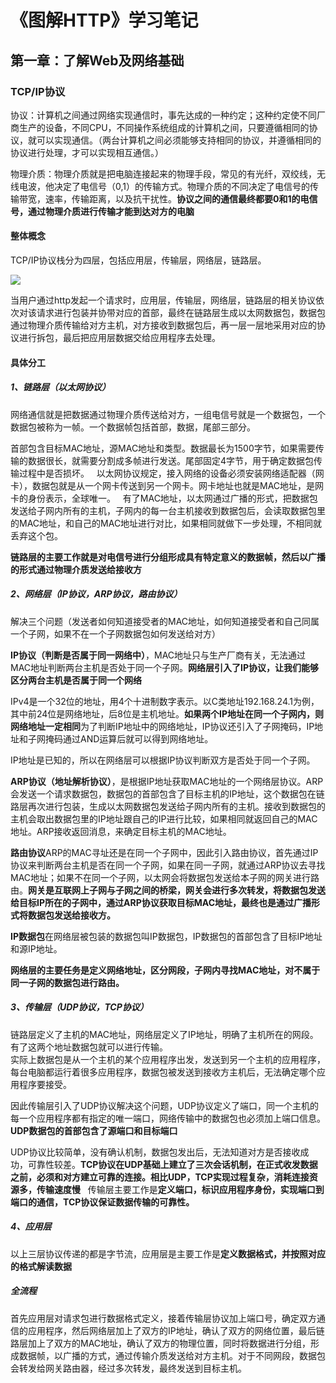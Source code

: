 # 《图解HTTP》学习笔记
## 第一章：了解Web及网络基础
### TCP/IP协议
协议：计算机之间通过网络实现通信时，事先达成的一种约定；这种约定使不同厂商生产的设备，不同CPU，不同操作系统组成的计算机之间，只要遵循相同的协议，就可以实现通信。（两台计算机之间必须能够支持相同的协议，并遵循相同的协议进行处理，才可以实现相互通信。）  

物理介质：物理介质就是把电脑连接起来的物理手段，常见的有光纤，双绞线，无线电波，他决定了电信号（0,1）的传输方式。物理介质的不同决定了电信号的传输带宽，速率，传输距离，以及抗干扰性。**协议之间的通信最终都要0和1的电信号，通过物理介质进行传输才能到达对方的电脑**  
#### 整体概念
TCP/IP协议栈分为四层，包括应用层，传输层，网络层，链路层。 

![](https://github.com/daacheng/PythonBasic/blob/master/pic/tcpip.png?raw=true)

当用户通过http发起一个请求时，应用层，传输层，网络层，链路层的相关协议依次对该请求进行包装并协带对应的首部，最终在链路层生成以太网数据包，数据包通过物理介质传输给对方主机，对方接收到数据包后，再一层一层地采用对应的协议进行拆包，最后把应用层数据交给应用程序去处理。
#### 具体分工
##### 1、链路层（以太网协议）
网络通信就是把数据通过物理介质传送给对方，一组电信号就是一个数据包，一个数据包被称为一帧。一个数据帧包括首部，数据，尾部三部分。

首部包含目标MAC地址，源MAC地址和类型。数据最长为1500字节，如果需要传输的数据很长，就需要分割成多帧进行发送。尾部固定4字节，用于确定数据包传输过程中是否损坏。  
以太网协议规定，接入网络的设备必须安装网络适配器（网卡），数据包就是从一个网卡传送到另一个网卡。网卡地址也就是MAC地址，是网卡的身份表示，全球唯一。  
有了MAC地址，以太网通过广播的形式，把数据包发送给子网内所有的主机，子网内的每一台主机接收到数据包后，会读取数据包里的MAC地址，和自己的MAC地址进行对比，如果相同就做下一步处理，不相同就丢弃这个包。

**链路层的主要工作就是对电信号进行分组形成具有特定意义的数据帧，然后以广播的形式通过物理介质发送给接收方**
##### 2、网络层（IP协议，ARP协议，路由协议）

解决三个问题（发送者如何知道接受者的MAC地址，如何知道接受者和自己同属一个子网，如果不在一个子网数据包如何发送给对方）  

**IP协议（判断是否属于同一网络中）**，MAC地址只与生产厂商有关，无法通过MAC地址判断两台主机是否处于同一个子网。**网络层引入了IP协议，让我们能够区分两台主机是否属于同一个网络**

IPv4是一个32位的地址，用4个十进制数字表示。以C类地址192.168.24.1为例，其中前24位是网络地址，后8位是主机地址。**如果两个IP地址在同一个子网内，则网络地址一定相同**为了判断IP地址中的网络地址，IP协议还引入了子网掩码，IP地址和子网掩码通过AND运算后就可以得到网络地址。

IP地址是已知的，所以在网络层可以根据IP协议判断双方是否处于同一个子网。

**ARP协议（地址解析协议）**，是根据IP地址获取MAC地址的一个网络层协议。ARP会发送一个请求数据包，数据包的首部包含了目标主机的IP地址，这个数据包在链路层再次进行包装，生成以太网数据包发送给子网内所有的主机。接收到数据包的主机会取出数据包里的IP地址跟自己的IP进行比较，如果相同就返回自己的MAC地址。ARP接收返回消息，来确定目标主机的MAC地址。

**路由协议**ARP的MAC寻址还是在同一个子网中，因此引入路由协议，首先通过IP协议来判断两台主机是否在同一个子网，如果在同一子网，就通过ARP协议去寻找MAC地址；如果不在同一个子网，以太网会将数据包发送给本子网的网关进行路由。**网关是互联网上子网与子网之间的桥梁，网关会进行多次转发，将数据包发送给目标IP所在的子网中，通过ARP协议获取目标MAC地址，最终也是通过广播形式将数据包发送给接收方。**

**IP数据包**在网络层被包装的数据包叫IP数据包，IP数据包的首部包含了目标IP地址和源IP地址。

**网络层的主要任务是定义网络地址，区分网段，子网内寻找MAC地址，对不属于同一子网的数据包进行路由。**

##### 3、传输层（UDP协议，TCP协议）
链路层定义了主机的MAC地址，网络层定义了IP地址，明确了主机所在的网段。有了这两个地址数据包就可以进行传输。  
实际上数据包是从一个主机的某个应用程序出发，发送到另一个主机的应用程序，每台电脑都运行着很多应用程序，数据包被发送到接收方主机后，无法确定哪个应用程序要接受。

因此传输层引入了UDP协议解决这个问题，UDP协议定义了端口，同一个主机的每一个应用程序都有指定的唯一端口，网络传输中的数据包也必须加上端口信息。**UDP数据包的首部包含了源端口和目标端口**

UDP协议比较简单，没有确认机制，数据包发出后，无法知道对方是否接收成功，可靠性较差。**TCP协议在UDP基础上建立了三次会话机制，在正式收发数据之前，必须和对方建立可靠的连接。相比UDP，TCP实现过程复杂，消耗连接资源多，传输速度慢**  
传输层主要工作是**定义端口，标识应用程序身份，实现端口到端口的通信，TCP协议保证数据传输的可靠性。**
##### 4、应用层
以上三层协议传递的都是字节流，应用层是主要工作是**定义数据格式，并按照对应的格式解读数据**

##### 全流程
首先应用层对请求包进行数据格式定义，接着传输层协议加上端口号，确定双方通信的应用程序，然后网络层加上了双方的IP地址，确认了双方的网络位置，最后链路层加上了双方的MAC地址，确认了双方的物理位置，同时将数据进行分组，形成数据帧，以广播的方式，通过传输介质发送给对方主机。对于不同网段，数据包会转发给网关路由器，经过多次转发，最终发送到目标主机。
